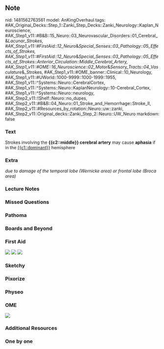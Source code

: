 ## Note
nid: 1481562763561
model: AnKingOverhaul
tags: #AK_Original_Decks::Step_1::Zanki_Step_Decks::Zanki_Neurology::Kaplan_Neuroscience, #AK_Step1_v11::#B&B::15_Neuro::03_Neurovascular_Disorders::01_Cerebral_&_Lacunar_Strokes, #AK_Step1_v11::#FirstAid::12_Neuro_&_Special_Senses::03_Pathology::05_Effects_of_Strokes, #AK_Step1_v11::#FirstAid::12_Neuro_&_Special_Senses::03_Pathology::05_Effects_of_Strokes::Anterior_Circulation::Middle_Cerebral_Artery, #AK_Step1_v11::#OME::16_Neuroscience::02_Motor_&_Sensory_Tracts::04_Vasculature_&_Strokes, #AK_Step1_v11::#OME_banner::Clinical::10_Neurology, #AK_Step1_v11::#UWorld::1000-9999::1000-1999::1955, #AK_Step1_v11::^Systems::Neuro::CerebralCortex, #AK_Step1_v11::^Systems::Neuro::KaplanNeurology::10-Cerebral_Cortex, #AK_Step1_v11::^Systems::Neuro::neurology, #AK_Step2_v11::!Shelf::Neuro::no_dupes, #AK_Step2_v11::#B&B::04_Neuro::01_Stroke_and_Hemorrhage::Stroke_II, #AK_Step2_v11::#Resources_by_rotation::Neuro::uw::zanki, #AK_Step2_v11::Original_decks::Zanki_Step_2::Neuro::UW_Neuro
markdown: false

### Text
<div>
  Strokes involving the <b>{{c2::middle}} cerebral artery</b> may
  cause <b>aphasia</b> if in the <u>{{c1::dominant}}</u> hemisphere
</div>

### Extra
<i>due to damage of the temporal lobe (Wernicke area) or frontal
lobe (Broca area)</i>

### Lecture Notes


### Missed Questions


### Pathoma


### Boards and Beyond


### First Aid
<img src="tmpt036UI.png"> <img src="tmp5jO3V3.png"> <img src=
"tmpUwgoyI.png">

### Sketchy


### Pixorize


### Physeo


### OME
<div class="ome-widget">
  <a href=
  "https://onlinemeded.org/spa/neurology?ref=anki"><img src="_OME_AnkiFlashcards_Topic_5.png"></a>
</div>

### Additional Resources


### One by one

